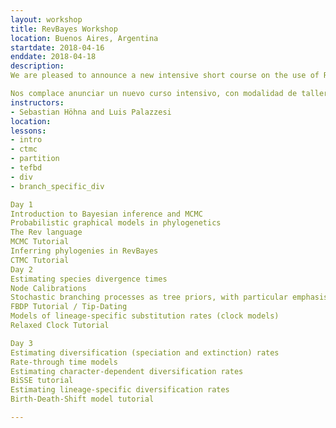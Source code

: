 ```yaml
---
layout: workshop
title: RevBayes Workshop
location: Buenos Aires, Argentina
startdate: 2018-04-16
enddate: 2018-04-18
description: 
We are pleased to announce a new intensive short course on the use of RevBayes—the new MrBayes—focused on Bayesian phylogenetic tree inference and diversification rate estimation. The course will be free of charge,  three full days in length and, and will take place at Museo Argentino de Ciencias Naturales (MACN-CONICET), Buenos Aires, Argentina from the 16th to the 18th of April, 2018. This course is primarily funded by the BAYLAT (Germany), with  support from the MACN-CONICET.  The course will be primarily taught in English. Applications may be written in English or Spanish and should be submitted online here by March 15th, 2018. Preference will go towards students with background in phylogenetics and a compelling motivation for taking the course.

Nos complace anunciar un nuevo curso intensivo, con modalidad de taller, destinado a estudiantes de grado y posgrado, acerca del uso de RevBayes—el nuevo MrBayes—enfocado en la inferencia de árboles filogenéticos y en la estimación de tasas de diversificación. El curso será gratuito, tendrá una duración de tres días, y se dictará en el Museo Argentino de Ciencias Naturales "Bernardino Rivadavia" (MACN-CONICET), entre los días 16 y 18 de Abril de 2018. Este curso estará  financiado por BAYLAT (Alemania), y contará con el apoyo del MACN-CONICET.  El curso será dictado principalmente en inglés.  Las solicitudes pueden estar escritas en inglés o en español y deben ser completadas online aquí  antes del 15 de Marzo de 2018. Se dará preferencia a estudiantes con conocimientos de filogenética y que estén desarrollando investigaciones relacionadas a los temas del curso. Se espera que todos los estudiantes tengan un nivel básico de inglés científico. 
instructors:
- Sebastian Höhna and Luis Palazzesi
location:
lessons:
- intro
- ctmc
- partition
- tefbd
- div
- branch_specific_div

Day 1
Introduction to Bayesian inference and MCMC
Probabilistic graphical models in phylogenetics
The Rev language
MCMC Tutorial
Inferring phylogenies in RevBayes
CTMC Tutorial
Day 2
Estimating species divergence times
Node Calibrations
Stochastic branching processes as tree priors, with particular emphasis on the fossilized birth-death (FBD)
FBDP Tutorial / Tip-Dating
Models of lineage-specific substitution rates (clock models)
Relaxed Clock Tutorial

Day 3
Estimating diversification (speciation and extinction) rates
Rate-through time models
Estimating character-dependent diversification rates
BiSSE tutorial
Estimating lineage-specific diversification rates
Birth-Death-Shift model tutorial

---
```

